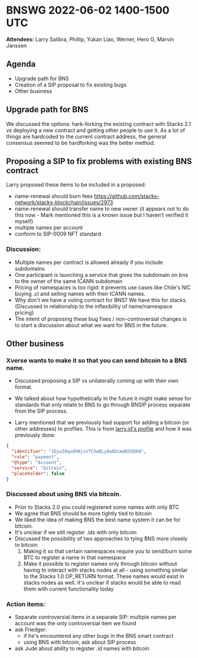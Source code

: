 # BNSWG 2022-06-02 1400-1500 UTC

**Attendees:** Larry Salibra, Phillip, Yukan Liao, Werner, Hero G, Marvin Janssen

## Agenda

- Upgrade path for BNS
- Creation of a SIP proposal to fix existing bugs
- Other business

## Upgrade path for BNS

We discussed the options: hark-forking the existing contract with Stacks 2.1 vs deploying a new contract and getting other people to use it. As a lot of things are hardcoded to the current contract address, the general consensus seemed to be hardforking was the better method.

## Proposing a SIP to fix problems with existing BNS contract

Larry proposed these items to be included in a proposed:

- name-renewal should burn fees https://github.com/stacks-network/stacks-blockchain/issues/2973
- name-renewal should transfer name to new owner (it appears not to do this now - Mark mentioned this is a known issue but I haven’t verified it myself)
- multiple names per account
- conform to SIP-0009 NFT standard

### Discussion:

- Multiple names per contract is allowed already if you include subdomains
- One participant is launching a service that gives the subdomain on bns to the owner of the same ICANN subdomain
- Pricing of namespaces is too rigid: it prevents use cases like Chile's NIC buying .cl and selling names with their ICANN names.
- Why don't we have a voting contract for BNS? We have this for stacks. (Discussed in relationship to the inflexibility of name/namespace pricing)
- The intent of proposing these bug fixes / non-controversial changes is to start a discussion about what we want for BNS in the future.

## Other business

### Xverse wants to make it so that you can send bitcoin to a BNS name.

- Discussed proposing a SIP vs unilaterally coming up with their own format.
- We talked about how hypothetically in the future it might make sense for standards that only relate to BNS to go through BNSIP process separate from the SIP process.

- Larry mentioned that we previously had support for adding a bitcoin (or other addresses) to profiles. This is from [larry.id's profile](https://gaia.blockstack.org/hub/1fHF3QADKT62js8BqHXmF31CFA1KUcTud/0/profile.json) and how it was previously done:

```json
{
  "identifier": "1EyuZ8qxdhHjcnTChwQLyQaN3cmdK55DkH",
  "role": "payment",
  "@type": "Account",
  "service": "bitcoin",
  "placeholder": false
}
```

### Discussed about using BNS via bitcoin.

- Prior to Stacks 2.0 you could registered some names with only BTC
- We agree that BNS should be more tightly tied to bitcoin
- We liked the idea of making BNS the best name system it can be for bitcoin.
- It's unclear if we still register .ids with only bitcoin
- Discussed the possibility of two approaches to tying BNS more closely to bitcoin
  1.  Making it so that certain namespaces require you to send/burn some BTC to register a name in that namespace
  2.  Make it possible to register names only through bitcoin without having to interact with stacks nodes at all - using something similar to the Stacks 1.0 OP_RETURN format. These names would exist in stacks nodes as well. It's unclear if stacks would be able to read them with current functionality today

### Action items:

- Separate controversial items in a separate SIP: multiple names per account was the only controversial item we found
- ask Friedger:
  - if he's encountered any other bugs in the BNS smart contract
  - using BNS with bitcoin, ask about SIP process
- ask Jude about ability to register .id names with bitcoin
